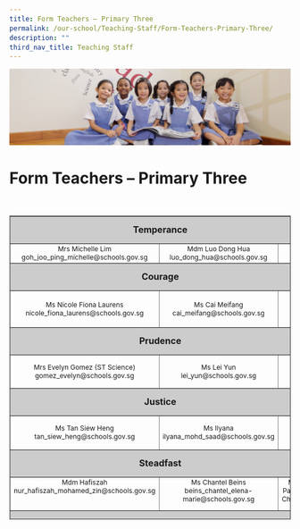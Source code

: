 ```yaml
---
title: Form Teachers – Primary Three
permalink: /our-school/Teaching-Staff/Form-Teachers-Primary-Three/
description: ""
third_nav_title: Teaching Staff
---
```

![](/images/UsefulVideos.jpg)

Form Teachers – Primary Three
=============================
&nbsp;
<table style="text-align: center; font-size: 12px; border-collapse: collapse; width: 100%; height: 544px;" border="1" width="100%">
<tbody>
<tr style="height: 42px;">
<td style="font-size: 16px; background-color: #cccccc; width: 89.1121%; height: 42px;" colspan="3"><strong>Temperance</strong></td>
</tr>
<tr style="height: 26px;">
<td style="width: 32.665%; height: 26px;">Mrs Michelle Lim
goh_joo_ping_michelle@schools.gov.sg</td>
<td style="width: 31.335%; height: 26px;">Mdm Luo Dong Hua<br/>
luo_dong_hua@schools.gov.sg</td>
<td style="width: 25.1121%; height: 26px;"></td>
</tr>
<tr style="height: 42px;">
<td style="font-size: 16px; background-color: #cccccc; width: 89.1121%; height: 42px;" colspan="3"><strong>Courage</strong></td>
</tr>
<tr style="height: 60px;">
<td style="width: 32.665%; height: 60px;" width="272">Ms Nicole Fiona Laurens
nicole_fiona_laurens@schools.gov.sg</td>
<td style="width: 31.335%; height: 60px;">Ms Cai Meifang<br/>
cai_meifang@schools.gov.sg</td>
<td style="width: 25.1121%; height: 60px;"></td>
</tr>
<tr style="height: 42px;">
<td style="font-size: 16px; background-color: #cccccc; width: 89.1121%; height: 42px;" colspan="3"><strong>Prudence</strong></td>
</tr>
<tr style="height: 55px;">
<td style="width: 32.665%; height: 55px;">Mrs Evelyn Gomez (ST Science)
gomez_evelyn@schools.gov.sg</td>
<td style="width: 31.335%; height: 55px;">Ms Lei Yun<br>
lei_yun@schools.gov.sg</td>
<td style="width: 25.1121%; height: 55px;"></td>
</tr>
<tr style="height: 42px;">
<td style="font-size: 16px; background-color: #cccccc; width: 89.1121%; height: 42px;" colspan="3"><strong>Justice</strong></td>
</tr>
<tr style="height: 55px;">
<td style="width: 32.665%; height: 55px;">Ms Tan Siew Heng<br/>
tan_siew_heng@schools.gov.sg</td>
<td style="width: 31.335%; height: 55px;">Ms Ilyana
ilyana_mohd_saad@schools.gov.sg</td>
<td style="width: 25.1121%; height: 55px;"></td>
</tr>
<tr style="height: 42px;">
<td style="font-size: 16px; background-color: #cccccc; width: 89.1121%; height: 42px;" colspan="3"><strong>Steadfast</strong></td>
</tr>
<tr style="height: 55px;" valign="top">
<td style="width: 32.665%; height: 55px;">Mdm Hafiszah
nur_hafiszah_mohamed_zin@schools.gov.sg</td>
<td style="width: 31.335%; height: 55px;">Ms Chantel Beins<br>
beins_chantel_elena-marie@schools.gov.sg</td>
<td style="width: 25.1121%; height: 55px;">Mrs Pauline Cheong</td>
</tr>
<tr style="height: 42.6667px;">
<td style="font-size: 16px; background-color: #cccccc; width: 89.1121%; height: 42px;" colspan="3"><strong>Piety</strong></td>
</tr>
<tr style="height: 41px;" valign="top">
<td style="width: 32.665%; height: 41px; text-align: left;">Mrs Janet Tan</td>
<td style="width: 31.335%; height: 41px; text-align: center;">Mdm Huang Shansi<br/>
huang_shansi@schools.gov.sg</td>
<td style="width: 25.1121%; height: 41px;"></td>
</tr>
</tbody>
</table>